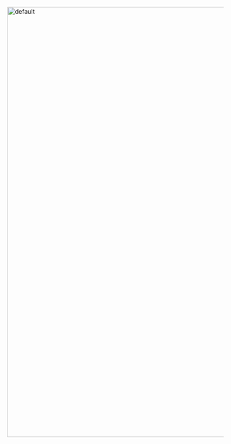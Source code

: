 <img width="1000" alt="default" 
src="https://user-images.githubusercontent.com/29402714/43897421-e1cd9672-9c16-11e8-9e65-e5138be1403f.png">
